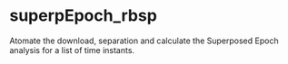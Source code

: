 # superpEpoch_rbsp
Atomate the download, separation and calculate the Superposed Epoch analysis for a list of time instants. 
